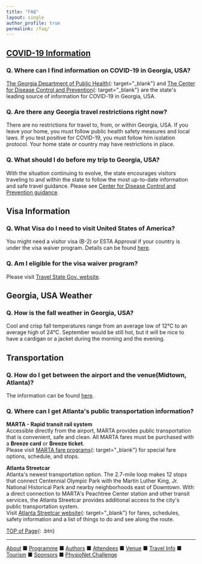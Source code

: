 ```yaml
---
title: "FAQ"
layout: single
author_profile: true
permalink: /faq/
---
```

## <a name="top"></a>[COVID-19 Information](../travel/#covid)
### Q. Where can I find information on COVID-19 in Georgia, USA?
[The Georgia Department of Public Health](https://dph.georgia.gov/){: target="_blank"} and [The Center for Disease Control and Prevention](https://www.cdc.gov/coronavirus/2019-ncov/travelers/index.html){: target="_blank"} are the state's leading source of information for COVID-19 in Georgia, USA.
### Q. Are there any Georgia travel restrictions right now?
There are no restrictions for travel to, from, or within Georgia, USA. If you leave your home, you must follow public health safety measures and local laws. If you test positive for COVID-19, you must follow him isolation protocol. Your home state or country may have restrictions in place. 
### Q. What should I do before my trip to Georgia, USA?
With the situation continuing to evolve, the state encourages visitors traveling to and within the state to follow the most up-to-date information and safe travel guidance. Please see [Center for Disease Control and Prevention guidance](../travel/#covid).
## Visa Information
### Q. What Visa do I need to visit United States of America?
You might need a visitor visa (B-2) or ESTA Approval if your country is under the visa waiver program. Details can be found [here](../travel/#visa).
### Q. Am I eligible for the visa waiver program? 
Please visit [Travel State Gov. website](https://travel.state.gov/content/travel/en/us-visas/tourism-visit/visa-waiver-program.html).
## Georgia, USA Weather
### Q. How is the fall weather in Georgia, USA?
Cool and crisp fall temperatures range from an average low of 12°C to an average high of 24°C. September would be still hot, but it will be nice to have a cardigan or a jacket during the morning and the evening.  
## Transportation
### Q. How do I get between the airport and the venue(Midtown, Atlanta)?
The information can be found [here](../venue/#airport).
### Q. Where can I get Atlanta's public transportation information?
**MARTA - Rapid transit rail system**\
Accessible directly from the airport, MARTA provides public transportation that is convenient, safe and clean. All MARTA fares must be purchased with a **Breeze card** or **Breeze ticket**.\
Please visit [MARTA fare programs](https://www.itsmarta.com/fare-programs.aspx){: target="_blank"} for special fare options, schedule, and stops.

**Atlanta Streetcar**\
Atlanta's newest transportation option. The 2.7-mile loop makes 12 stops that connect Centennial Olympic Park with the Martin Luther King, Jr. National Historical Park and nearby neighborhoods east of Downtown. With a direct connection to MARTA's Peachtree Center station and other transit services, the Atlanta Streetcar provides additional access to the city's public transportation system.\
Visit [Atlanta Streetcar website](https://www.itsmarta.com/streetcar.aspx){: target="_blank"} for fares, schedules, safety information and a list of things to do and see along the route.

[TOP of Page](#top){: .btn}

---

[About](../about/) &#9632; [Programme](../programme/) &#9632; [Authors](../authors) &#9632; [Attendees](../attendees/) &#9632; [Venue](../venue/) &#9632; [Travel Info](../travel) &#9632; [Tourism](../tourism/) &#9632; [Sponsors](../sponsors/) &#9632; [PhysioNet Challenge](../challenge/) 